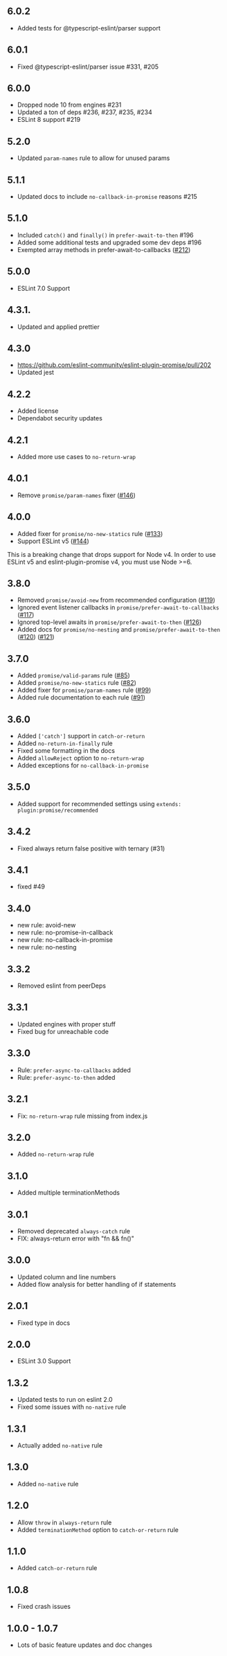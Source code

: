 ## 6.0.2

- Added tests for @typescript-eslint/parser support

## 6.0.1

- Fixed @typescript-eslint/parser issue #331, #205

## 6.0.0

- Dropped node 10 from engines #231
- Updated a ton of deps #236, #237, #235, #234
- ESLint 8 support #219

## 5.2.0

- Updated `param-names` rule to allow for unused params

## 5.1.1

- Updated docs to include `no-callback-in-promise` reasons #215

## 5.1.0

- Included `catch()` and `finally()` in `prefer-await-to-then` #196
- Added some additional tests and upgraded some dev deps #196
- Exempted array methods in prefer-await-to-callbacks
  ([#212](https://github.com/eslint-community/eslint-plugin-promise/issues/212))

## 5.0.0

- ESLint 7.0 Support

## 4.3.1.

- Updated and applied prettier

## 4.3.0

- https://github.com/eslint-community/eslint-plugin-promise/pull/202
- Updated jest

## 4.2.2

- Added license
- Dependabot security updates

## 4.2.1

- Added more use cases to `no-return-wrap`

## 4.0.1

- Remove `promise/param-names` fixer
  ([#146](https://github.com/eslint-community/eslint-plugin-promise/pull/146))

## 4.0.0

- Added fixer for `promise/no-new-statics` rule
  ([#133](https://github.com/eslint-community/eslint-plugin-promise/pull/133))
- Support ESLint v5
  ([#144](https://github.com/eslint-community/eslint-plugin-promise/pull/144))

This is a breaking change that drops support for Node v4. In order to use ESLint
v5 and eslint-plugin-promise v4, you must use Node >=6.

## 3.8.0

- Removed `promise/avoid-new` from recommended configuration
  ([#119](https://github.com/eslint-community/eslint-plugin-promise/pull/119))
- Ignored event listener callbacks in `promise/prefer-await-to-callbacks`
  ([#117](https://github.com/eslint-community/eslint-plugin-promise/pull/117))
- Ignored top-level awaits in `promise/prefer-await-to-then`
  ([#126](https://github.com/eslint-community/eslint-plugin-promise/pull/126))
- Added docs for `promise/no-nesting` and `promise/prefer-await-to-then`
  ([#120](https://github.com/eslint-community/eslint-plugin-promise/pull/120))
  ([#121](https://github.com/eslint-community/eslint-plugin-promise/pull/121))

## 3.7.0

- Added `promise/valid-params` rule
  ([#85](https://github.com/eslint-community/eslint-plugin-promise/pull/85))
- Added `promise/no-new-statics` rule
  ([#82](https://github.com/eslint-community/eslint-plugin-promise/pull/82))
- Added fixer for `promise/param-names` rule
  ([#99](https://github.com/eslint-community/eslint-plugin-promise/pull/99))
- Added rule documentation to each rule
  ([#91](https://github.com/eslint-community/eslint-plugin-promise/pull/91))

## 3.6.0

- Added `['catch']` support in `catch-or-return`
- Added `no-return-in-finally` rule
- Fixed some formatting in the docs
- Added `allowReject` option to `no-return-wrap`
- Added exceptions for `no-callback-in-promise`

## 3.5.0

- Added support for recommended settings using
  `extends: plugin:promise/recommended`

## 3.4.2

- Fixed always return false positive with ternary (#31)

## 3.4.1

- fixed #49

## 3.4.0

- new rule: avoid-new
- new rule: no-promise-in-callback
- new rule: no-callback-in-promise
- new rule: no-nesting

## 3.3.2

- Removed eslint from peerDeps

## 3.3.1

- Updated engines with proper stuff
- Fixed bug for unreachable code

## 3.3.0

- Rule: `prefer-async-to-callbacks` added
- Rule: `prefer-async-to-then` added

## 3.2.1

- Fix: `no-return-wrap` rule missing from index.js

## 3.2.0

- Added `no-return-wrap` rule

## 3.1.0

- Added multiple terminationMethods

## 3.0.1

- Removed deprecated `always-catch` rule
- FIX: always-return error with "fn && fn()"

## 3.0.0

- Updated column and line numbers
- Added flow analysis for better handling of if statements

## 2.0.1

- Fixed type in docs

## 2.0.0

- ESLint 3.0 Support

## 1.3.2

- Updated tests to run on eslint 2.0
- Fixed some issues with `no-native` rule

## 1.3.1

- Actually added `no-native` rule

## 1.3.0

- Added `no-native` rule

## 1.2.0

- Allow `throw` in `always-return` rule
- Added `terminationMethod` option to `catch-or-return` rule

## 1.1.0

- Added `catch-or-return` rule

## 1.0.8

- Fixed crash issues

## 1.0.0 - 1.0.7

- Lots of basic feature updates and doc changes
